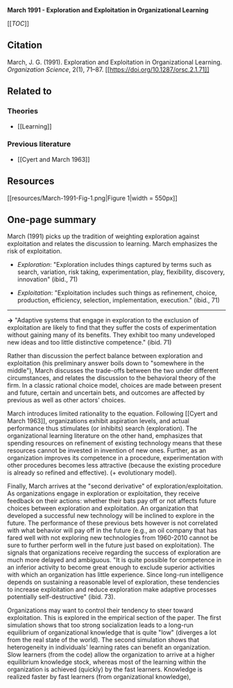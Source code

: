 **March 1991 - Exploration and Exploitation in Organizational Learning**

[[_TOC_]]

## Citation
March, J. G. (1991). Exploration and Exploitation in Organizational Learning. *Organization Science*, 2(1), 71–87. [[https://doi.org/10.1287/orsc.2.1.71]]

## Related to

### Theories
* [[Learning]]

### Previous literature
* [[Cyert and March 1963]]

## Resources
[[resources/March-1991-Fig-1.png|Figure 1|width = 550px]]

## One-page summary
March (1991) picks up the tradition of weighting exploration against exploitation and relates the discussion to learning. March emphasizes the risk of exploitation.

* *Exploration*: "Exploration includes things captured by terms such as search, variation, risk taking, experimentation, play, flexibility, discovery, innovation" (ibid., 71)

* *Exploitation*: "Exploitation includes such things as refinement, choice, production, efficiency, selection, implementation, execution." (ibid., 71)

-----

**->** "Adaptive systems that engage in exploration to the exclusion of exploitation are likely to find that they suffer the costs of experimentation without gaining many of its benefits. They exhibit too many undeveloped new ideas and too little distinctive competence." (ibid. 71)

Rather than discussion the perfect balance between exploration and exploitation (his preliminary answer boils down to "somewhere in the middle"), March discusses the trade-offs between the two under different circumstances, and relates the discussion to the behavioral theory of the firm. In a classic rational choice model, choices are made between present and future, certain and uncertain bets, and outcomes are affected by previous as well as other actors' choices.

March introduces limited rationality to the equation. Following [[Cyert and March 1963]], organizations exhibit aspiration levels, and actual performance thus stimulates (or inhibits) search (exploration). The organizational learning literature on the other hand, emphasizes that spending resources on refinement of existing technology means that these resources cannot be invested in invention of new ones. Further, as an organization improves its competence in a procedure, experimentation with other procedures becomes less attractive (because the existing procedure is already so refined and effective). (+ evolutionary model).

Finally, March arrives at the "second derivative" of exploration/exploitation. As organizations engage in exploration or exploitation, they receive feedback on their actions: whether their bats pay off or not affects future choices between exploration and exploitation. An organization that developed a successful new technology will be inclined to explore in the future. The performance of these previous bets however is not correlated with what behavior will pay off in the future (e.g., an oil company that has fared well with not exploring new technologies from 1960-2010 cannot be sure to further perform well in the future just based on exploitation). The signals that organizations receive regarding the success of exploration are much more delayed and ambiguous. "It is quite possible for competence in an inferior activity to become great enough to exclude superior activities with which an organization has little experience. Since long-run intelligence depends on sustaining a reasonable level of exploration, these tendencies to increase exploitation and reduce exploration make adaptive processes potentially self-destructive" (ibid. 73).

Organizations may want to control their tendency to steer toward exploitation. This is explored in the empirical section of the paper. The first simulation shows that too strong socialization leads to a long-run equilibrium of organizational knowledge that is quite "low" (diverges a lot from the real state of the world). The second simulation shows that heterogeneity in individuals' learning rates can benefit an organization. Slow learners (from the code) allow the organization to arrive at a higher equilibrium knowledge stock, whereas most of the learning within the organization is achieved (quickly) by the fast learners.
Knowledge is realized faster by fast learners (from organizational knowledge), 